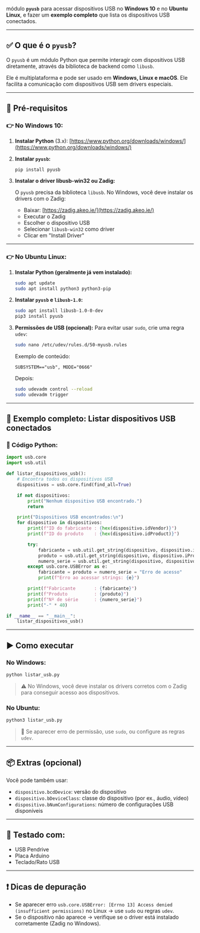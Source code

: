 módulo **`pyusb`** para acessar dispositivos USB no **Windows 10** e no **Ubuntu Linux**, e fazer um **exemplo completo** que lista os dispositivos USB conectados.

---

## ✅ O que é o `pyusb`?

O `pyusb` é um módulo Python que permite interagir com dispositivos USB diretamente, através da biblioteca de backend como `libusb`.

Ele é multiplataforma e pode ser usado em **Windows, Linux e macOS**. Ele facilita a comunicação com dispositivos USB sem drivers especiais.

---

## 🧰 Pré-requisitos

### 👉 No Windows 10:

1. **Instalar Python** (3.x):
   [https://www.python.org/downloads/windows/](https://www.python.org/downloads/windows/)

2. **Instalar `pyusb`:**

   ```bash
   pip install pyusb
   ```

3. **Instalar o driver libusb-win32 ou Zadig:**

   O `pyusb` precisa da biblioteca `libusb`. No Windows, você deve instalar os drivers com o Zadig:

   * Baixar: [https://zadig.akeo.ie/](https://zadig.akeo.ie/)
   * Executar o Zadig
   * Escolher o dispositivo USB
   * Selecionar `libusb-win32` como driver
   * Clicar em "Install Driver"

---

### 👉 No Ubuntu Linux:

1. **Instalar Python (geralmente já vem instalado):**

   ```bash
   sudo apt update
   sudo apt install python3 python3-pip
   ```

2. **Instalar `pyusb` e `libusb-1.0`:**

   ```bash
   sudo apt install libusb-1.0-0-dev
   pip3 install pyusb
   ```

3. **Permissões de USB (opcional):**
   Para evitar usar `sudo`, crie uma regra `udev`:

   ```bash
   sudo nano /etc/udev/rules.d/50-myusb.rules
   ```

   Exemplo de conteúdo:

   ```
   SUBSYSTEM=="usb", MODE="0666"
   ```

   Depois:

   ```bash
   sudo udevadm control --reload
   sudo udevadm trigger
   ```

---

## 📜 Exemplo completo: Listar dispositivos USB conectados

### 🔧 Código Python:

```python
import usb.core
import usb.util

def listar_dispositivos_usb():
    # Encontra todos os dispositivos USB
    dispositivos = usb.core.find(find_all=True)

    if not dispositivos:
        print("Nenhum dispositivo USB encontrado.")
        return

    print("Dispositivos USB encontrados:\n")
    for dispositivo in dispositivos:
        print(f"ID do fabricante : {hex(dispositivo.idVendor)}")
        print(f"ID do produto    : {hex(dispositivo.idProduct)}")

        try:
            fabricante = usb.util.get_string(dispositivo, dispositivo.iManufacturer)
            produto = usb.util.get_string(dispositivo, dispositivo.iProduct)
            numero_serie = usb.util.get_string(dispositivo, dispositivo.iSerialNumber)
        except usb.core.USBError as e:
            fabricante = produto = numero_serie = "Erro de acesso"
            print(f"Erro ao acessar strings: {e}")

        print(f"Fabricante       : {fabricante}")
        print(f"Produto          : {produto}")
        print(f"Nº de série      : {numero_serie}")
        print("-" * 40)

if __name__ == "__main__":
    listar_dispositivos_usb()
```

---

## ▶️ Como executar

### No **Windows**:

```bash
python listar_usb.py
```

> ⚠️ No Windows, você deve instalar os drivers corretos com o Zadig para conseguir acesso aos dispositivos.

### No **Ubuntu**:

```bash
python3 listar_usb.py
```

> 🔐 Se aparecer erro de permissão, use `sudo`, ou configure as regras `udev`.

---

## 📦 Extras (opcional)

Você pode também usar:

* `dispositivo.bcdDevice`: versão do dispositivo
* `dispositivo.bDeviceClass`: classe do dispositivo (por ex., áudio, vídeo)
* `dispositivo.bNumConfigurations`: número de configurações USB disponíveis

---

## 🧪 Testado com:

* USB Pendrive
* Placa Arduino
* Teclado/Rato USB

---

## ❗ Dicas de depuração

* Se aparecer erro `usb.core.USBError: [Errno 13] Access denied (insufficient permissions)` no Linux → use `sudo` ou regras `udev`.
* Se o dispositivo não aparece → verifique se o driver está instalado corretamente (Zadig no Windows).
